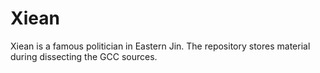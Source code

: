 Xiean
=====
Xiean is a famous politician in Eastern Jin.
The repository stores material during dissecting the GCC sources.
